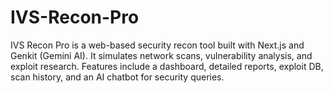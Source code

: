 # IVS-Recon-Pro
IVS Recon Pro is a web-based security recon tool built with Next.js and Genkit (Gemini AI). It simulates network scans, vulnerability analysis, and exploit research. Features include a dashboard, detailed reports, exploit DB, scan history, and an AI chatbot for security queries.
